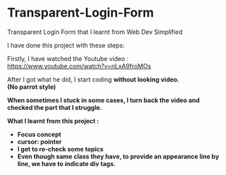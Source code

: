 # Transparent-Login-Form
Transparent Login Form that I learnt from Web Dev Simplified

I have done this project with these steps:

Firstly, I have watched the Youtube video : https://www.youtube.com/watch?v=nLxA9froMOs

After I got what he did, I start coding <b>without looking video.</br> (No parrot style)

When sometimes I stuck in some cases, I turn back the video and checked the part that I struggle.

What I learnt from this project : 
<ul>
<li>Focus concept</li>
<li>cursor: pointer</li>
<li>I get to re-check some topics</li>
<li>Even though same class they have, to provide an appearance line by line, we have to indicate div tags.</li>
</ul>
